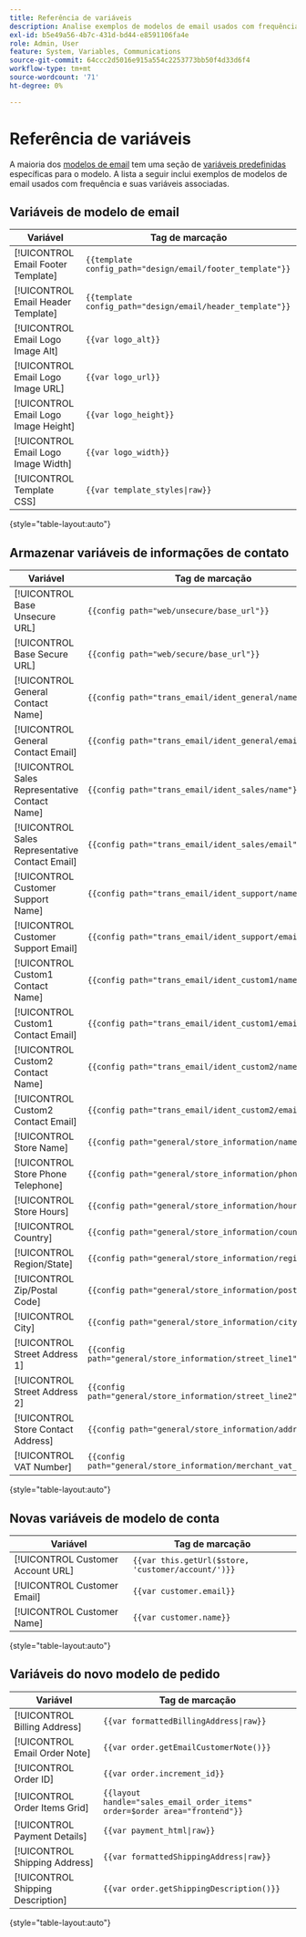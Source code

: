 ```yaml
---
title: Referência de variáveis
description: Analise exemplos de modelos de email usados com frequência e suas variáveis associadas.
exl-id: b5e49a56-4b7c-431d-bd44-e8591106fa4e
role: Admin, User
feature: System, Variables, Communications
source-git-commit: 64ccc2d5016e915a554c2253773bb50f4d33d6f4
workflow-type: tm+mt
source-wordcount: '71'
ht-degree: 0%

---
```


# Referência de variáveis

A maioria dos [modelos de email](email-template-custom.md) tem uma seção de [variáveis predefinidas](variables-predefined.md) específicas para o modelo. A lista a seguir inclui exemplos de modelos de email usados com frequência e suas variáveis associadas.

## Variáveis de modelo de email

| Variável | Tag de marcação |
|--- |--- |
| [!UICONTROL Email Footer Template] | `{{template config_path="design/email/footer_template"}}` |
| [!UICONTROL Email Header Template] | `{{template config_path="design/email/header_template"}}` |
| [!UICONTROL Email Logo Image Alt] | `{{var logo_alt}}` |
| [!UICONTROL Email Logo Image URL] | `{{var logo_url}}` |
| [!UICONTROL Email Logo Image Height] | `{{var logo_height}}` |
| [!UICONTROL Email Logo Image Width] | `{{var logo_width}}` |
| [!UICONTROL Template CSS] | `{{var template_styles\|raw}}` |

{style="table-layout:auto"}

## Armazenar variáveis de informações de contato

| Variável | Tag de marcação |
|--- |--- |
| [!UICONTROL Base Unsecure URL] | `{{config path="web/unsecure/base_url"}}` |
| [!UICONTROL Base Secure URL] | `{{config path="web/secure/base_url"}}` |
| [!UICONTROL General Contact Name] | `{{config path="trans_email/ident_general/name"}}` |
| [!UICONTROL General Contact Email] | `{{config path="trans_email/ident_general/email"}}` |
| [!UICONTROL Sales Representative Contact Name] | `{{config path="trans_email/ident_sales/name"}}` |
| [!UICONTROL Sales Representative Contact Email] | `{{config path="trans_email/ident_sales/email"}}` |
| [!UICONTROL Customer Support Name] | `{{config path="trans_email/ident_support/name"}}` |
| [!UICONTROL Customer Support Email] | `{{config path="trans_email/ident_support/email"}}` |
| [!UICONTROL Custom1 Contact Name] | `{{config path="trans_email/ident_custom1/name"}}` |
| [!UICONTROL Custom1 Contact Email] | `{{config path="trans_email/ident_custom1/email"}}` |
| [!UICONTROL Custom2 Contact Name] | `{{config path="trans_email/ident_custom2/name"}}` |
| [!UICONTROL Custom2 Contact Email] | `{{config path="trans_email/ident_custom2/email"}}` |
| [!UICONTROL Store Name] | `{{config path="general/store_information/name"}}` |
| [!UICONTROL Store Phone Telephone] | `{{config path="general/store_information/phone"}}` |
| [!UICONTROL Store Hours] | `{{config path="general/store_information/hours"}}` |
| [!UICONTROL Country] | `{{config path="general/store_information/country_id"}}` |
| [!UICONTROL Region/State] | `{{config path="general/store_information/region_id"}}` |
| [!UICONTROL Zip/Postal Code] | `{{config path="general/store_information/postcode"}}` |
| [!UICONTROL City] | `{{config path="general/store_information/city"}}` |
| [!UICONTROL Street Address 1] | `{{config path="general/store_information/street_line1"}}` |
| [!UICONTROL Street Address 2] | `{{config path="general/store_information/street_line2"}}` |
| [!UICONTROL Store Contact Address] | `{{config path="general/store_information/address"}}` |
| [!UICONTROL VAT Number] | `{{config path="general/store_information/merchant_vat_number"}}` |

{style="table-layout:auto"}

## Novas variáveis de modelo de conta

| Variável | Tag de marcação |
|--- |--- |
| [!UICONTROL Customer Account URL] | `{{var this.getUrl($store, 'customer/account/')}}` |
| [!UICONTROL Customer Email] | `{{var customer.email}}` |
| [!UICONTROL Customer Name] | `{{var customer.name}}` |

{style="table-layout:auto"}

## Variáveis do novo modelo de pedido

| Variável | Tag de marcação |
|--- |--- |
| [!UICONTROL Billing Address] | `{{var formattedBillingAddress\|raw}}` |
| [!UICONTROL Email Order Note] | `{{var order.getEmailCustomerNote()}}` |
| [!UICONTROL Order ID] | `{{var order.increment_id}}` |
| [!UICONTROL Order Items Grid] | `{{layout handle="sales_email_order_items" order=$order area="frontend"}}` |
| [!UICONTROL Payment Details] | `{{var payment_html\|raw}}` |
| [!UICONTROL Shipping Address] | `{{var formattedShippingAddress\|raw}}` |
| [!UICONTROL Shipping Description] | `{{var order.getShippingDescription()}}` |

{style="table-layout:auto"}
